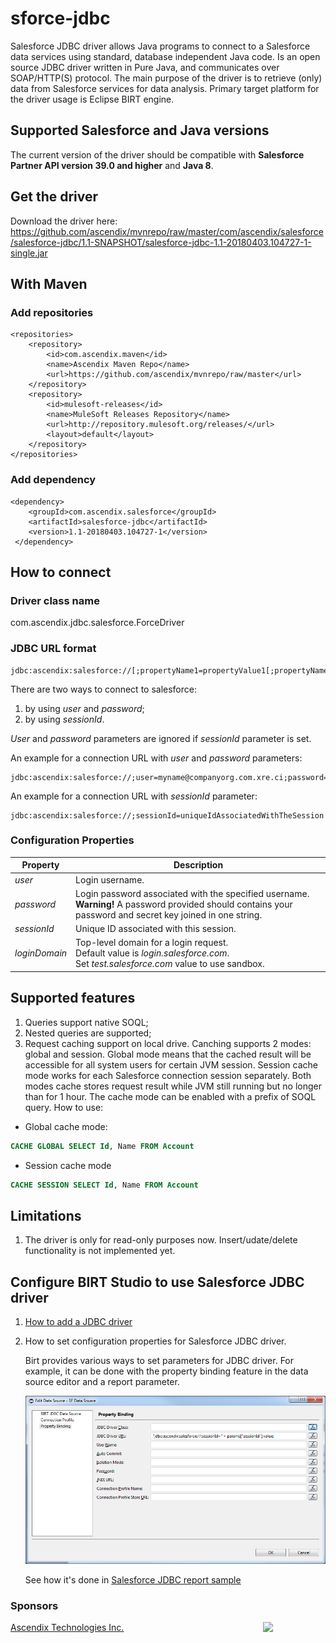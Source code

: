 # sforce-jdbc
Salesforce JDBC driver allows Java programs to connect to a Salesforce data services using standard, database independent Java code. Is an open source JDBC driver written in Pure Java, and communicates over SOAP/HTTP(S) protocol.
The main purpose of the driver is to retrieve (only) data from Salesforce services for data analysis. Primary target platform for the driver usage is Eclipse BIRT engine.

## Supported Salesforce and Java versions
The current version of the driver should be compatible with **Salesforce Partner API version 39.0 and higher** and **Java 8**.

## Get the driver
Download the driver here:
https://github.com/ascendix/mvnrepo/raw/master/com/ascendix/salesforce/salesforce-jdbc/1.1-SNAPSHOT/salesforce-jdbc-1.1-20180403.104727-1-single.jar


## With Maven

### Add repositories
    <repositories>
        <repository>
            <id>com.ascendix.maven</id>
            <name>Ascendix Maven Repo</name>
            <url>https://github.com/ascendix/mvnrepo/raw/master</url>
        </repository>
        <repository>
            <id>mulesoft-releases</id>
            <name>MuleSoft Releases Repository</name>
            <url>http://repository.mulesoft.org/releases/</url>
            <layout>default</layout>
        </repository>
    </repositories>

### Add dependency   
    <dependency>
        <groupId>com.ascendix.salesforce</groupId>
        <artifactId>salesforce-jdbc</artifactId>
        <version>1.1-20180403.104727-1</version>
     </dependency>


## How to connect

### Driver class name
com.ascendix.jdbc.salesforce.ForceDriver 

### JDBC URL format
```
jdbc:ascendix:salesforce://[;propertyName1=propertyValue1[;propertyName2=propertyValue2]...]
```
There are two ways to connect to salesforce:
1. by using _user_ and _password_;
2. by using _sessionId_.

_User_ and _password_ parameters are ignored if _sessionId_ parameter is set.

An example for a connection URL with _user_ and _password_ parameters: 
```
jdbc:ascendix:salesforce://;user=myname@companyorg.com.xre.ci;password=passwordandsecretkey
```
An example for a connection URL with _sessionId_ parameter: 
```
jdbc:ascendix:salesforce://;sessionId=uniqueIdAssociatedWithTheSession
```
### Configuration Properties
| Property | Description |
| --- | --- |
| _user_ | Login username. |
| _password_ |Login password associated with the specified username. <br>**Warning!** A password provided should contains your password and secret key joined in one string.|
| _sessionId_ | Unique ID associated with this session. |
| _loginDomain_ | Top-level domain for a login request. <br>Default value is _login.salesforce.com_. <br>Set _test.salesforce.com_ value to use sandbox. |


## Supported features
1. Queries support native SOQL;
2. Nested queries are supported;
3. Request caching support on local drive. Canching supports 2 modes: global and session. Global mode means that the cached result will be accessible for all system users for certain JVM session. Session cache mode works for each Salesforce connection session separately. Both modes cache stores request result while JVM still running but no longer than for 1 hour. The cache mode can be enabled with a prefix of SOQL query. How to use:
  * Global cache mode:
  ```SQL
  CACHE GLOBAL SELECT Id, Name FROM Account
  ```
  * Session cache mode
  ```SQL
  CACHE SESSION SELECT Id, Name FROM Account
  ```

## Limitations
1. The driver is only for read-only purposes now. Insert/udate/delete functionality is not implemented yet.

## Configure BIRT Studio to use Salesforce JDBC driver

1. [How to add a JDBC driver](https://help.eclipse.org/mars/index.jsp?topic=%2Forg.eclipse.birt.doc%2Fbirt%2Fcon-HowToAddAJDBCDriver.html)
2. How to set configuration properties for Salesforce JDBC driver.

    Birt provides various ways to set parameters for JDBC driver. For example, it can be done with the property binding feature in the data source editor and a report parameter. 
  
    ![image](/docs/birt/Data%20source%20-%20property%20binding.png)
  
     See how it's done in [Salesforce JDBC report sample](docs/birt/Salesforce%20JDBC%20sample.rptdesign)
  


### Sponsors
[Ascendix Technologies Inc.](https://ascendix.com/) <img src="http://ww1.prweb.com/prfiles/2006/12/12/490667/ascendixlogo.jpg" width=100 align="right"/>



